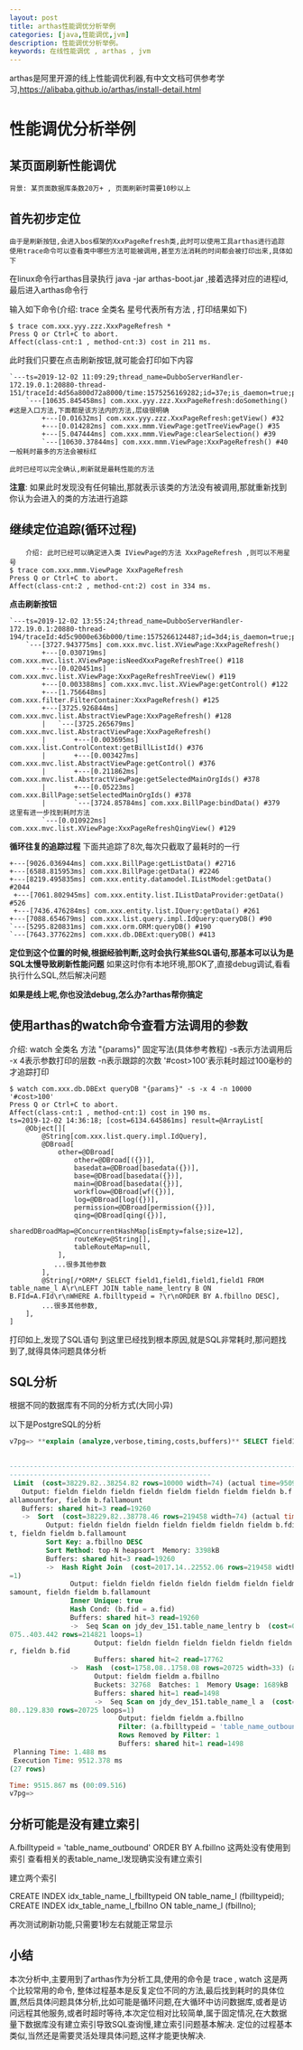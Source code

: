 ```yaml
---
layout: post
title: arthas性能调优分析举例
categories: [java,性能调优,jvm]
description: 性能调优分析举例。
keywords: 在线性能调优 , arthas , jvm
---
```


arthas是阿里开源的线上性能调优利器,有中文文档可供参考学习,https://alibaba.github.io/arthas/install-detail.html

# 性能调优分析举例

## 某页面刷新性能调优

    背景: 某页面数据库条数20万+ , 页面刷新时需要10秒以上

## 首先初步定位

    由于是刷新按钮,会进入bos框架的XxxPageRefresh类,此时可以使用工具arthas进行追踪
    使用trace命令可以查看类中哪些方法可能被调用,甚至方法消耗的时间都会被打印出来,具体如下

在linux命令行arthas目录执行 java -jar arthas-boot.jar ,接着选择对应的进程id,最后进入arthas命令行

输入如下命令(介绍: trace 全类名 星号代表所有方法 , 打印结果如下) 
```shell
$ trace com.xxx.yyy.zzz.XxxPageRefresh *   
Press Q or Ctrl+C to abort.
Affect(class-cnt:1 , method-cnt:3) cost in 211 ms.
```
此时我们只要在点击刷新按钮,就可能会打印如下内容
```shell
`---ts=2019-12-02 11:09:29;thread_name=DubboServerHandler-172.19.0.1:20880-thread-151/traceId:4d56a800d72a8000/time:1575256169282;id=37e;is_daemon=true;priority=5;TCCL=sun.misc.Launcher$AppClassLoader@18b4aac2
    `---[10635.845458ms] com.xxx.yyy.zzz.XxxPageRefresh:doSomething() #这是入口方法,下面都是该方法内的方法,层级很明确
        +---[0.01632ms] com.xxx.yyy.zzz.XxxPageRefresh:getView() #32
        +---[0.014282ms] com.xxx.mmm.ViewPage:getTreeViewPage() #35
        +---[5.047444ms] com.xxx.mmm.ViewPage:clearSelection() #39
        `---[10630.37844ms] com.xxx.mmm.ViewPage:XxxPageRefresh() #40   一般耗时最多的方法会被标红
```  
    此时已经可以完全确认,刷新就是最耗性能的方法
    
**注意**:  如果此时发现没有任何输出,那就表示该类的方法没有被调用,那就重新找到你认为会进入的类的方法进行追踪

## 继续定位追踪(循环过程)
```shell
    介绍: 此时已经可以确定进入类 IViewPage的方法 XxxPageRefresh ,则可以不用星号
$ trace com.xxx.mmm.ViewPage XxxPageRefresh
Press Q or Ctrl+C to abort.
Affect(class-cnt:2 , method-cnt:2) cost in 334 ms.
```
**点击刷新按钮**
```shell
`---ts=2019-12-02 13:55:24;thread_name=DubboServerHandler-172.19.0.1:20880-thread-194/traceId:4d5c9000e636b000/time:1575266124487;id=3d4;is_daemon=true;priority=5;TCCL=sun.misc.Launcher$AppClassLoader@18b4aac2
    `---[3727.943775ms] com.xxx.mvc.list.XViewPage:XxxPageRefresh()
        +---[0.030719ms] com.xxx.mvc.list.XViewPage:isNeedXxxPageRefreshTree() #118
        +---[0.020451ms] com.xxx.mvc.list.XViewPage:XxxPageRefreshTreeView() #119
        +---[0.003388ms] com.xxx.mvc.list.XViewPage:getControl() #122
        +---[1.756648ms] com.xxx.filter.FilterContainer:XxxPageRefresh() #125
        +---[3725.926844ms] com.xxx.mvc.list.AbstractViewPage:XxxPageRefresh() #128
        |   `---[3725.265679ms] com.xxx.mvc.list.AbstractViewPage:XxxPageRefresh()
        |       +---[0.003695ms] com.xxx.list.ControlContext:getBillListId() #376
        |       +---[0.003427ms] com.xxx.mvc.list.AbstractViewPage:getControl() #376
        |       +---[0.211862ms] com.xxx.mvc.list.AbstractViewPage:getSelectedMainOrgIds() #378
        |       +---[0.05223ms] com.xxx.BillPage:setSelectedMainOrgIds() #378
        |       `---[3724.85784ms] com.xxx.BillPage:bindData() #379  这里有进一步找到耗时方法
        `---[0.010922ms] com.xxx.mvc.list.XViewPage:XxxPageRefreshQingView() #129
```
**循环往复的追踪过程**
下面共追踪了8次,每次只截取了最耗时的一行
```shell
+---[9026.036944ms] com.xxx.BillPage:getListData() #2716
+---[6588.815953ms] com.xxx.BillPage:getData() #2246
+---[8219.495835ms] com.xxx.entity.datamodel.IListModel:getData() #2044
 +---[7061.802945ms] com.xxx.entity.list.IListDataProvider:getData() #526
 +---[7436.476284ms] com.xxx.entity.list.IQuery:getData() #261
+---[7088.654679ms] com.xxx.list.query.impl.IdQuery:queryDB() #90
`---[5295.820831ms] com.xxx.orm.ORM:queryDB() #190
`---[7643.377622ms] com.xxx.db.DBExt:queryDB() #413
```
**定位到这个位置的时候,根据经验判断,这时会执行某些SQL语句,那基本可以认为是SQL太慢导致刷新性能问题**
如果这时你有本地环境,那OK了,直接debug调试,看看执行什么SQL,然后解决问题

**如果是线上呢,你也没法debug,怎么办?arthas帮你搞定**

## 使用arthas的watch命令查看方法调用的参数
介绍: watch  全类名  方法  "{params}" 固定写法(具体参考教程) -s表示方法调用后 -x 4表示参数打印的层数 -n表示跟踪的次数 '#cost>100'表示耗时超过100毫秒的才追踪打印
```shell
$ watch com.xxx.db.DBExt queryDB "{params}" -s -x 4 -n 10000 '#cost>100'
Press Q or Ctrl+C to abort.
Affect(class-cnt:1 , method-cnt:1) cost in 190 ms.
ts=2019-12-02 14:36:18; [cost=6134.645861ms] result=@ArrayList[
    @Object[][
        @String[com.xxx.list.query.impl.IdQuery],
        @DBroad[
            other=@DBroad[
                other=@DBroad[({})],
                basedata=@DBroad[basedata({})],
                base=@DBroad[basedata({})],
                main=@DBroad[basedata({})],
                workflow=@DBroad[wf({})],
                log=@DBroad[log({})],
                permission=@DBroad[permission({})],
                qing=@DBroad[qing({})],
                sharedDBroadMap=@ConcurrentHashMap[isEmpty=false;size=12],
                routeKey=@String[],
                tableRouteMap=null,
            ],
           ...很多其他参数
        ],
        @String[/*ORM*/ SELECT field1,field1,field1,field1 FROM table_name_l A\r\nLEFT JOIN table_name_lentry B ON B.FId=A.FId\r\nWHERE A.fbilltypeid = ?\r\nORDER BY A.fbillno DESC],
        ...很多其他参数,
    ],
]
```
打印如上,发现了SQL语句
到这里已经找到根本原因,就是SQL非常耗时,那问题找到了,就得具体问题具体分析

## SQL分析

根据不同的数据库有不同的分析方式(大同小异)

以下是PostgreSQL的分析
```sql
v7pg=> **explain (analyze,verbose,timing,costs,buffers)** SELECT field1,field1,field1,field1 FROM table_name_l A LEFT JOIN table_name_lentry B ON B.FId=A.FId WHERE A.fbilltypeid = 'table_name_ld' ORDER BY A.fbillno DESC limit 10000;
                                                                                 QUERY PLAN

---------------------------------------------------------------------------------------------------------------------------
--------------------------------------------------
 Limit  (cost=38229.82..38254.82 rows=10000 width=74) (actual time=9509.114..9511.522 rows=10000 loops=1)
   Output: fieldn fieldn fieldn fieldn fieldm fieldn fieldm fieldn b.f
allamountfor, fieldm b.fallamount
   Buffers: shared hit=3 read=19260
   ->  Sort  (cost=38229.82..38778.46 rows=219458 width=74) (actual time=9509.109..9510.903 rows=10000 loops=1)
         Output: fieldn fieldn fieldn fieldn fieldm fieldn fieldm b.fdisamoun
t, fieldn fieldm b.fallamount
         Sort Key: a.fbillno DESC
         Sort Method: top-N heapsort  Memory: 3398kB
         Buffers: shared hit=3 read=19260
         ->  Hash Right Join  (cost=2017.14..22552.06 rows=219458 width=74) (actual time=151.222..701.738 rows=214561 loops
=1)
               Output: fieldn fieldn fieldn fieldn fieldm fieldn fieldm b.fdi
samount, fieldn fieldm b.fallamount
               Inner Unique: true
               Hash Cond: (b.fid = a.fid)
               Buffers: shared hit=3 read=19260
               ->  Seq Scan on jdy_dev_151.table_name_lentry b  (cost=0.00..19958.69 rows=219469 width=49) (actual time=0.
075..403.442 rows=214821 loops=1)
                     Output: fieldn fieldn fieldn fieldn fieldn fieldn b.fallamountfo
r, fieldn b.fid
                     Buffers: shared hit=2 read=17762
               ->  Hash  (cost=1758.08..1758.08 rows=20725 width=33) (actual time=151.058..151.060 rows=20725 loops=1)
                     Output: fieldm fieldm a.fbillno
                     Buckets: 32768  Batches: 1  Memory Usage: 1689kB
                     Buffers: shared hit=1 read=1498
                     ->  Seq Scan on jdy_dev_151.table_name_l a  (cost=0.00..1758.08 rows=20725 width=33) (actual time=0.0
80..129.830 rows=20725 loops=1)
                           Output: fieldm fieldm a.fbillno
                           Filter: (a.fbilltypeid = 'table_name_outbound'::citext)
                           Rows Removed by Filter: 1
                           Buffers: shared hit=1 read=1498
 Planning Time: 1.488 ms
 Execution Time: 9512.378 ms
(27 rows)

Time: 9515.867 ms (00:09.516)
v7pg=>
```

## 分析可能是没有建立索引

A.fbilltypeid = 'table_name_outbound' ORDER BY A.fbillno 这两处没有使用到索引
查看相关的表table_name_l发现确实没有建立索引

建立两个索引

CREATE INDEX idx_table_name_l_fbilltypeid ON table_name_l (fbilltypeid);    
CREATE INDEX idx_table_name_l_fbillno ON table_name_l (fbillno);  

再次测试刷新功能,只需要1秒左右就能正常显示

## 小结

本次分析中,主要用到了arthas作为分析工具,使用的命令是 trace , watch 这是两个比较常用的命令, 整体过程基本是反复定位不同的方法,最后找到耗时的具体位置,然后具体问题具体分析,比如可能是循环问题,在大循环中访问数据库,或者是访问远程其他服务,或者时超时等待,本次定位相对比较简单,属于固定情况,在大数据量下数据库没有建立索引导致SQL查询慢,建立索引问题基本解决. 定位的过程基本类似,当然还是需要灵活处理具体问题,这样才能更快解决.